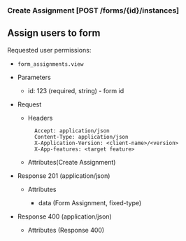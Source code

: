 ### Create Assignment [POST /forms/{id}/instances]

## **Assign users to form**

Requested user permissions:
- `form_assignments.view`

+ Parameters
    + id: 123 (required, string) - form id

+ Request
    + Headers

            Accept: application/json
            Content-Type: application/json
            X-Application-Version: <client-name>/<version>
            X-App-features: <target feature>
          
    + Attributes(Create Assignment)

+ Response 201 (application/json)

    + Attributes
        
        + data (Form Assignment, fixed-type)
    
+ Response 400 (application/json)
              
    + Attributes (Response 400)

<!-- include(../error_responses.md) -->
